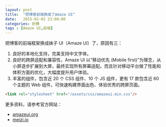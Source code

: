 ```yaml
---
layout: post
title:  "把博客前端换成了Amaze UI"
date:   2015-02-02 23:08:00
categories: 折腾
tags : [Amaze UI,前端]
---
```


把博客的前端框架换成妹子 UI（Amaze UI）了，原因有三：

 1. 良好的本地化支持，完美支持中文字体。
 2. 良好的跨屏适配和兼容性，Amaze UI 以“移动优先 (Mobile first)”为理念，从小屏逐步扩展到大屏，最终实现所有屏幕适配。而且针对移动平台做了性能和体积方面的优化，大幅度提升用户体验。
 3. 丰富的组件，包含近 20 个 CSS 组件、10 个 JS 组件，更有 17 款包含近 60 个主题的 Web 组件，可快速构建界面出色、体验优秀的跨屏页面。

<!-- more -->

```html
<link rel="stylesheet" href="/assets/css/amazeui.min.css"/>
```

更多资料，请参考官方网站：

* [amazeui.org](http://amazeui.org)
* [meizi.io](http://meizi.io)
